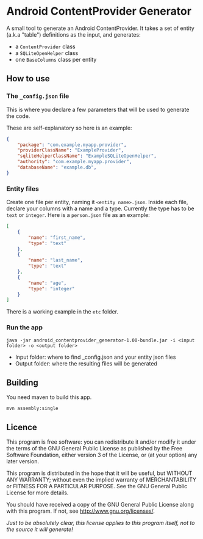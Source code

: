 Android ContentProvider Generator
=================================

A small tool to generate an Android ContentProvider.
It takes a set of entity (a.k.a "table") definitions as the input, and generates:
- a `ContentProvider` class
- a `SQLiteOpenHelper` class
- one `BaseColumns` class per entity 

How to use
----------

### The `_config.json` file

This is where you declare a few parameters that will be used to generate the code.

These are self-explanatory so here is an example:
```json
{
	"package": "com.example.myapp.provider",
	"providerClassName": "ExampleProvider",
	"sqliteHelperClassName": "ExampleSQLiteOpenHelper",
	"authority": "com.example.myapp.provider",
	"databaseName": "example.db",
}
```

### Entity files

Create one file per entity, naming it `<entity name>.json`.
Inside each file, declare your columns with a name and a type. Currently the type has to be `text` or `integer`.
Here is a `person.json` file as an example:
```json
[
	{
		"name": "first_name",
		"type": "text"
	},
	{
		"name": "last_name",
		"type": "text"
	},
	{
		"name": "age",
		"type": "integer"
	}
]
```

There is a working example in the `etc` folder.

### Run the app

`java -jar android_contentprovider_generator-1.00-bundle.jar -i <input folder> -o <output folder>`
- Input folder: where to find _config.json and your entity json files
- Output folder: where the resulting files will be generated

Building
--------

You need maven to build this app.

`mvn assembly:single`

Licence
-------

This program is free software: you can redistribute it and/or modify
it under the terms of the GNU General Public License as published by
the Free Software Foundation, either version 3 of the License, or
(at your option) any later version.

This program is distributed in the hope that it will be useful,
but WITHOUT ANY WARRANTY; without even the implied warranty of
MERCHANTABILITY or FITNESS FOR A PARTICULAR PURPOSE.  See the
GNU General Public License for more details.

You should have received a copy of the GNU General Public License
along with this program.  If not, see <http://www.gnu.org/licenses/>.

*Just to be absolutely clear, this license applies to this program itself,
not to the source it will generate!*
